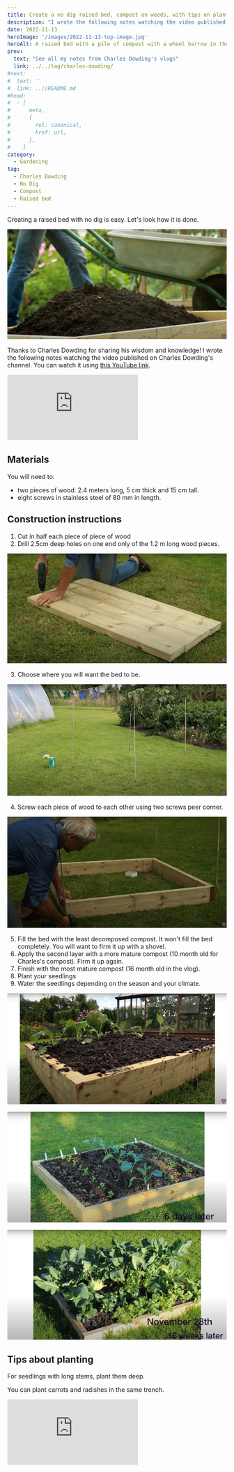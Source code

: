 ```yaml
---
title: Create a no dig raised bed, compost on weeds, with tips on planting and see the growth, by Charles Dowding
description: "I wrote the following notes watching the video published on Charles Dowding's channel"
date: 2022-11-13
heroImage: '/images/2022-11-13-top-image.jpg'
heroAlt: A raised bed with a pile of compost with a wheel barrow in the background
prev:
  text: "See all my notes from Charles Dowding's vlogs"
  link: ../../tag/charles-dowding/
#next:
#  text: ''
#  link: ..//README.md
#head:
#  - [
#      meta,
#      {
#        rel: canonical,
#        href: url,
#      },
#    ]
category:
  - Gardening
tag:
  - Charles Dowding
  - No Dig
  - Compost
  - Raised bed
---
```


Creating a raised bed with no dig is easy. Let's look how it is done.

![A raised bed with a pile of compost with a wheel barrow in the background](./images/2022-11-13-top-image.jpg 'Charles is pouring the compost in a raised bed. Credits: image taken from Charles Dowding’s vlog')

Thanks to Charles Dowding for sharing his wisdom and knowledge!
I wrote the following notes watching the video published on Charles Dowding's channel.
You can watch it using [this YouTube link](https://www.youtube.com/watch?v=OIojWdJz0RE).

<!-- markdownlint-disable MD033 -->
<p class="newsletter-wrapper"><iframe class="newsletter-embed" src="https://iamjeremie.substack.com/embed" frameborder="0" scrolling="no"></iframe></p>

## Materials

You will need to:

- two pieces of wood: 2.4 meters long, 5 cm thick and 15 cm tall.
- eight screws in stainless steel of 80 mm in length.

## Construction instructions

1. Cut in half each piece of piece of wood
2. Drill 2.5cm deep holes on one end only of the 1.2 m long wood pieces.

![Charles is drilling some holes in the wood pieces](./images/step2-pre-drilling-holes-for-screws.jpg "Charles is pre-drilling the holes for the screws. Credits: image taken from Charles Dowding's vlog")

3. Choose where you will want the bed to be.

![4 sticks making a square in a lawn](./images/step3-choosing-the-area-to-build-the-bed.jpg "The sticks below were used by Charles to mark the square where he wanted the bed to be. Credits: image taken from Charles Dowding's vlog")

4. Screw each piece of wood to each other using two screws peer corner.

![Charles using a drill to set the screws in](./images/step4-build-the-bed-frame.jpg "If the level of the ground is not perfect, it is ok. You can level it with soil if you need. Credits: image taken from Charles Dowding's vlog")

5. Fill the bed with the least decomposed compost. It won't fill the bed completely. You will want to firm it up with a shovel.
6. Apply the second layer with a more mature compost (10 month old for Charles's compost). Firm it up again.
7. Finish with the most mature compost (16 month old in the vlog).
8. Plant your seedlings
9. Water the seedlings depending on the season and your climate.

![A raised bed with some cabbage seedlings](./images/finished-bed-with-seedlings.jpg "The raised bed is done. The plants will grow well in this compost. Credits: image taken from Charles Dowding's vlog")

![A raised bed with small plants growing](./images/6-days-after-making-the-bed-and-sowing.jpg "Six days later, the radishes are out and the other vegetables are growing well. Credits: image taken from Charles Dowding's vlog")

![A raised bed with large vegetables ready to pick](./images/15-weeks-after-making-the-bed-and-sowing.jpg "Fifteen weeks later, some of the vegetables are ready to harvest. Credits: image taken from Charles Dowding's vlog")

## Tips about planting

For seedlings with long stems, plant them deep.

You can plant carrots and radishes in the same trench.

<!-- markdownlint-disable MD033 -->
<p class="newsletter-wrapper"><iframe class="newsletter-embed" src="https://iamjeremie.substack.com/embed" frameborder="0" scrolling="no"></iframe></p>
